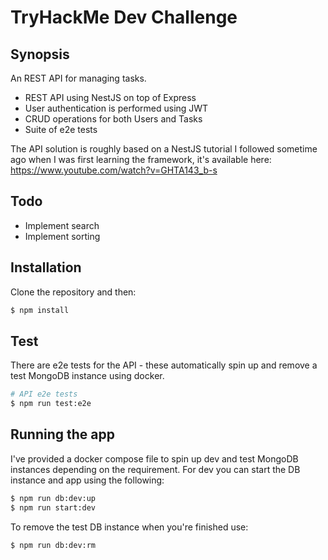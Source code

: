 # TryHackMe Dev Challenge

## Synopsis

An REST API for managing tasks.

-   REST API using NestJS on top of Express
-   User authentication is performed using JWT
-   CRUD operations for both Users and Tasks
-   Suite of e2e tests

The API solution is roughly based on a NestJS tutorial I followed sometime ago when I was first learning the framework, it's available here: https://www.youtube.com/watch?v=GHTA143_b-s

## Todo

-   Implement search
-   Implement sorting

## Installation

Clone the repository and then:

```bash
$ npm install
```

## Test

There are e2e tests for the API - these automatically spin up and remove a test MongoDB instance using docker.

```bash
# API e2e tests
$ npm run test:e2e
```

## Running the app

I've provided a docker compose file to spin up dev and test MongoDB instances depending on the requirement. For dev you can start the DB instance and app using the following:

```bash
$ npm run db:dev:up
$ npm run start:dev
```

To remove the test DB instance when you're finished use:

```bash
$ npm run db:dev:rm
```
